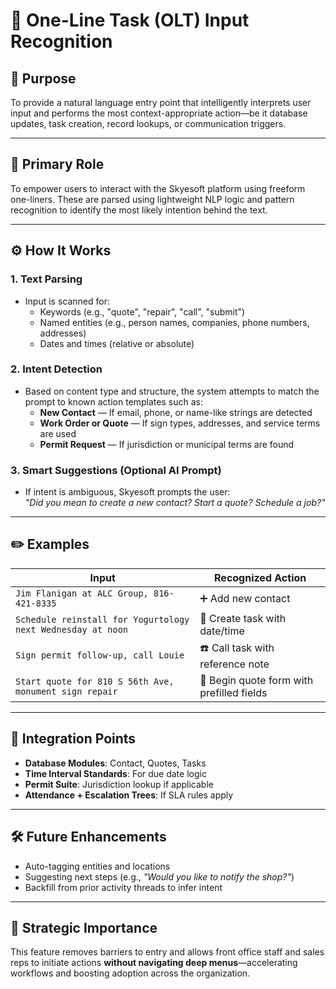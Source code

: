 # 🧠 One-Line Task (OLT) Input Recognition

## 📌 Purpose
To provide a natural language entry point that intelligently interprets user input and performs the most context-appropriate action—be it database updates, task creation, record lookups, or communication triggers.

---

## 🎯 Primary Role
To empower users to interact with the Skyesoft platform using freeform one-liners. These are parsed using lightweight NLP logic and pattern recognition to identify the most likely intention behind the text.

---

## ⚙️ How It Works

### 1. **Text Parsing**
- Input is scanned for:
  - Keywords (e.g., "quote", "repair", "call", "submit")
  - Named entities (e.g., person names, companies, phone numbers, addresses)
  - Dates and times (relative or absolute)

### 2. **Intent Detection**
- Based on content type and structure, the system attempts to match the prompt to known action templates such as:
  - **New Contact** — If email, phone, or name-like strings are detected
  - **Work Order or Quote** — If sign types, addresses, and service terms are used
  - **Permit Request** — If jurisdiction or municipal terms are found

### 3. **Smart Suggestions (Optional AI Prompt)**
- If intent is ambiguous, Skyesoft prompts the user:  
  _"Did you mean to create a new contact? Start a quote? Schedule a job?"_

---

## ✏️ Examples

| Input | Recognized Action |
|-------|-------------------|
| `Jim Flanigan at ALC Group, 816-421-8335` | ➕ Add new contact |
| `Schedule reinstall for Yogurtology next Wednesday at noon` | 📅 Create task with date/time |
| `Sign permit follow-up, call Louie` | ☎️ Call task with reference note |
| `Start quote for 810 S 56th Ave, monument sign repair` | 📝 Begin quote form with prefilled fields |

---

## 🧩 Integration Points

- **Database Modules**: Contact, Quotes, Tasks
- **Time Interval Standards**: For due date logic
- **Permit Suite**: Jurisdiction lookup if applicable
- **Attendance + Escalation Trees**: If SLA rules apply

---

## 🛠️ Future Enhancements

- Auto-tagging entities and locations
- Suggesting next steps (e.g., _"Would you like to notify the shop?"_)
- Backfill from prior activity threads to infer intent

---

## 🧭 Strategic Importance

This feature removes barriers to entry and allows front office staff and sales reps to initiate actions **without navigating deep menus**—accelerating workflows and boosting adoption across the organization.
